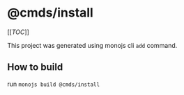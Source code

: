 # @cmds/install

[[_TOC_]]

This project was generated using monojs cli `add` command.

## How to build

run `monojs build @cmds/install`
